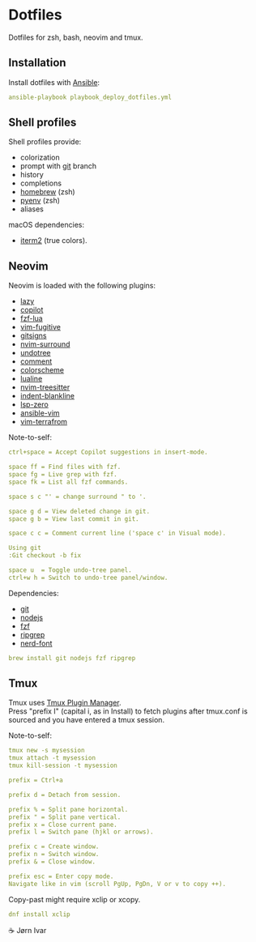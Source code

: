 # Dotfiles
Dotfiles for zsh, bash, neovim and tmux.

## Installation 
Install dotfiles with [Ansible](https://github.com/ansible/ansible):
```YAML
ansible-playbook playbook_deploy_dotfiles.yml
```

## Shell profiles
Shell profiles provide:
- colorization
- prompt with [git](https://github/com/git/git) branch
- history
- completions
- [homebrew](https://github.com/Homebrew/brew) (zsh)
- [pyenv](https://github.com/pyenv/pyenv) (zsh)
- aliases

macOS dependencies:
- [iterm2](https://github.com/gnachman/iTerm2) (true colors).

## Neovim
Neovim is loaded with the following plugins:
- [lazy](https://github.com/folke/lazy.nvim)
- [copilot](https://github.com/zbirenbaum/copilot.lua)
- [fzf-lua](https://github.com/ibhagwan/fzf-lua)
- [vim-fugitive](https://github.com/tpope/vim-fugitive)
- [gitsigns](https://github.com/lewis6991/gitsigns.nvim)
- [nvim-surround](https://github.com/kylechui/nvim-surround)
- [undotree](https://github.com/mbbill/undotree)
- [comment](https://github.com/numToStr/Comment.nvim)
- [colorscheme](https://github.com/folke/tokyonight.nvim)
- [lualine](https://github.com/nvim-lualine/lualine.nvim)
- [nvim-treesitter](https://github.com/nvim-treesitter/nvim-treesitter)
- [indent-blankline](https://github.com/lukas-reineke/indent-blankline.nvim)
- [lsp-zero](https://github.com/VonHeikemen/lsp-zero.nvim)
- [ansible-vim](https://github.com/pearofducks/ansible-vim)
- [vim-terrafrom](https://github.com/hashivim/vim-terraform)

Note-to-self:
```YAML
ctrl+space = Accept Copilot suggestions in insert-mode.

space ff = Find files with fzf.
space fg = Live grep with fzf.
space fk = List all fzf commands.

space s c "' = change surround " to '.

space g d = View deleted change in git.
space g b = View last commit in git.

space c c = Comment current line ('space c' in Visual mode).

Using git
:Git checkout -b fix

space u  = Toggle undo-tree panel.
ctrl+w h = Switch to undo-tree panel/window. 
```
Dependencies:
- [git](https://github.com/git/git)
- [nodejs](https://github.com/nodejs)
- [fzf](https://github.com/junegunn/fzf)
- [ripgrep](https://github.com/BurntSushi/ripgrep)
- [nerd-font](https://github.com/ryanoasis/nerd-fonts)
```YAML
brew install git nodejs fzf ripgrep
```

## Tmux
Tmux uses [Tmux Plugin Manager](https://github.com/tmux-plugins/tpm).<br>
Press "prefix I" (capital i, as in Install) to fetch plugins after tmux.conf is sourced and you have entered a tmux session.<br>

Note-to-self:
```YAML
tmux new -s mysession
tmux attach -t mysession
tmux kill-session -t mysession

prefix = Ctrl+a

prefix d = Detach from session.

prefix % = Split pane horizontal.
prefix " = Split pane vertical.
prefix x = Close current pane.
prefix l = Switch pane (hjkl or arrows).

prefix c = Create window.
prefix n = Switch window.
prefix & = Close window.

prefix esc = Enter copy mode. 
Navigate like in vim (scroll PgUp, PgDn, V or v to copy ++).
```
Copy-past might require xclip or xcopy.
```YAML
dnf install xclip
```

☕️ Jørn Ivar
